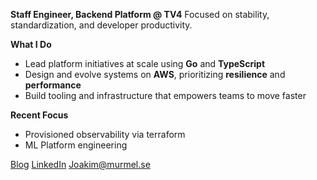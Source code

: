  **Staff Engineer, Backend Platform @ TV4**
Focused on stability, standardization, and developer productivity.


**What I Do**
- Lead platform initiatives at scale using **Go** and **TypeScript**
- Design and evolve systems on **AWS**, prioritizing **resilience** and **performance**
- Build tooling and infrastructure that empowers teams to move faster


**Recent Focus**
- Provisioned observability via terraform
- ML Platform engineering
  

[Blog](http://mrlorentx.dev)
[LinkedIn](www.linkedin.com/in/mrlorentx)
[Joakim@murmel.se](mailto:joakim@murmel.se)
